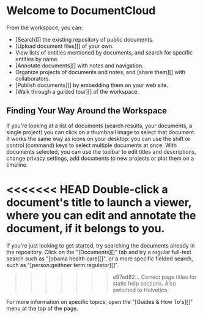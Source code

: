 # Welcome to DocumentCloud

From the workspace, you can:

  * [Search][] the existing repository of public documents.
  * [Upload document files][] of your own.
  * View lists of entities mentioned by documents, and search for specific entities by name.
  * [Annotate documents][] with notes and navigation.
  * Organize projects of documents and notes, and [share them][] with collaborators.
  * [Publish documents][] by embedding them on your web site.
  * [Walk through a guided tour][] of the workspace.


## Finding Your Way Around the Workspace

If you're looking at a list of documents (search results, your documents, a single project) you can click on a thumbnail image to select that document. It works the same way as icons on your desktop: you can use the shift or control (command) keys to select multiple documents at once. With documents selected, you can use the toolbar to edit titles and descriptions, change privacy settings, add documents to new projects or plot them on a timeline.

<<<<<<< HEAD
Double-click a document's title to launch a viewer, where you can edit and annotate the document, if it belongs to you.
=======
If you're just looking to get started, try searching the documents already in the repository. Click on the "[Documents][]" tab and try a regular full-text search such as "[obama health care][]", or a more specific fielded search, such as "[person:geithner term:regulator][]".
>>>>>>> e97ed82... Correct page titles for static help sections. Also switched to Helvetica.

<div class="ajax-only">
  For more information on specific topics, open the "[Guides &amp; How To's][]" menu at the top of the page.
</div>
